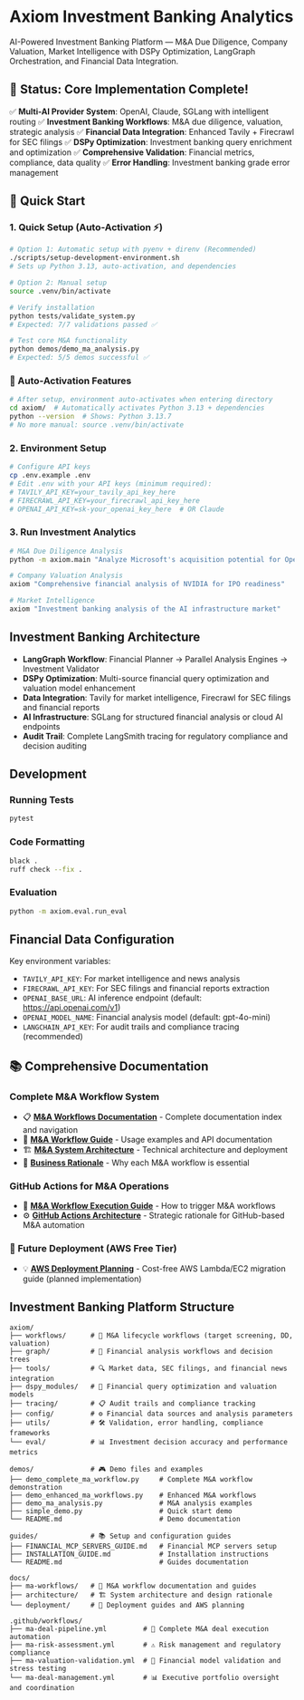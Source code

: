 # Axiom Investment Banking Analytics

AI-Powered Investment Banking Platform — M&A Due Diligence, Company Valuation, Market Intelligence with DSPy Optimization, LangGraph Orchestration, and Financial Data Integration.

## 🎉 Status: Core Implementation Complete!

✅ **Multi-AI Provider System**: OpenAI, Claude, SGLang with intelligent routing
✅ **Investment Banking Workflows**: M&A due diligence, valuation, strategic analysis
✅ **Financial Data Integration**: Enhanced Tavily + Firecrawl for SEC filings
✅ **DSPy Optimization**: Investment banking query enrichment and optimization
✅ **Comprehensive Validation**: Financial metrics, compliance, data quality
✅ **Error Handling**: Investment banking grade error management

## 🚀 Quick Start

### 1. Quick Setup (Auto-Activation ⚡)
```bash
# Option 1: Automatic setup with pyenv + direnv (Recommended)
./scripts/setup-development-environment.sh
# Sets up Python 3.13, auto-activation, and dependencies

# Option 2: Manual setup
source .venv/bin/activate

# Verify installation
python tests/validate_system.py
# Expected: 7/7 validations passed ✅

# Test core M&A functionality
python demos/demo_ma_analysis.py
# Expected: 5/5 demos successful ✅
```

### 🐍 Auto-Activation Features
```bash
# After setup, environment auto-activates when entering directory
cd axiom/  # Automatically activates Python 3.13 + dependencies
python --version  # Shows: Python 3.13.7
# No more manual: source .venv/bin/activate
```

### 2. Environment Setup
```bash
# Configure API keys
cp .env.example .env
# Edit .env with your API keys (minimum required):
# TAVILY_API_KEY=your_tavily_api_key_here
# FIRECRAWL_API_KEY=your_firecrawl_api_key_here
# OPENAI_API_KEY=sk-your_openai_key_here  # OR Claude
```

### 3. Run Investment Analytics
```bash
# M&A Due Diligence Analysis
python -m axiom.main "Analyze Microsoft's acquisition potential for OpenAI"

# Company Valuation Analysis
axiom "Comprehensive financial analysis of NVIDIA for IPO readiness"

# Market Intelligence
axiom "Investment banking analysis of the AI infrastructure market"
```

## Investment Banking Architecture

- **LangGraph Workflow**: Financial Planner → Parallel Analysis Engines → Investment Validator
- **DSPy Optimization**: Multi-source financial query optimization and valuation model enhancement
- **Data Integration**: Tavily for market intelligence, Firecrawl for SEC filings and financial reports
- **AI Infrastructure**: SGLang for structured financial analysis or cloud AI endpoints
- **Audit Trail**: Complete LangSmith tracing for regulatory compliance and decision auditing

## Development

### Running Tests
```bash
pytest
```

### Code Formatting
```bash
black .
ruff check --fix .
```

### Evaluation
```bash
python -m axiom.eval.run_eval
```

## Financial Data Configuration

Key environment variables:
- `TAVILY_API_KEY`: For market intelligence and news analysis
- `FIRECRAWL_API_KEY`: For SEC filings and financial reports extraction
- `OPENAI_BASE_URL`: AI inference endpoint (default: https://api.openai.com/v1)
- `OPENAI_MODEL_NAME`: Financial analysis model (default: gpt-4o-mini)
- `LANGCHAIN_API_KEY`: For audit trails and compliance tracing (recommended)

## 📚 Comprehensive Documentation

### **Complete M&A Workflow System**
- 📋 **[M&A Workflows Documentation](docs/README.md)** - Complete documentation index and navigation
- 🎯 **[M&A Workflow Guide](docs/ma-workflows/M&A_WORKFLOW_GUIDE.md)** - Usage examples and API documentation
- 🏗️ **[M&A System Architecture](docs/ma-workflows/M&A_SYSTEM_OVERVIEW.md)** - Technical architecture and deployment
- 💼 **[Business Rationale](docs/ma-workflows/M&A_WORKFLOWS_BUSINESS_RATIONALE.md)** - Why each M&A workflow is essential

### **GitHub Actions for M&A Operations**
- 🚀 **[M&A Workflow Execution Guide](docs/ma-workflows/M&A_WORKFLOW_EXECUTION_GUIDE.md)** - How to trigger M&A workflows
- ⚙️ **[GitHub Actions Architecture](docs/architecture/WHY_GITHUB_ACTIONS_FOR_MA.md)** - Strategic rationale for GitHub-based M&A automation

### **🔮 Future Deployment (AWS Free Tier)**
- 💡 **[AWS Deployment Planning](docs/deployment/README.md)** - Cost-free AWS Lambda/EC2 migration guide (planned implementation)

## Investment Banking Platform Structure

```
axiom/
├── workflows/      # 🎯 M&A lifecycle workflows (target screening, DD, valuation)
├── graph/          # 🔄 Financial analysis workflows and decision trees
├── tools/          # 🔍 Market data, SEC filings, and financial news integration
├── dspy_modules/   # 🤖 Financial query optimization and valuation models
├── tracing/        # 📋 Audit trails and compliance tracking
├── config/         # ⚙️ Financial data sources and analysis parameters
├── utils/          # 🛠️ Validation, error handling, compliance frameworks
└── eval/           # 📊 Investment decision accuracy and performance metrics

demos/              # 🎮 Demo files and examples
├── demo_complete_ma_workflow.py     # Complete M&A workflow demonstration
├── demo_enhanced_ma_workflows.py    # Enhanced M&A workflows
├── demo_ma_analysis.py              # M&A analysis examples
├── simple_demo.py                   # Quick start demo
└── README.md                        # Demo documentation

guides/             # 📚 Setup and configuration guides
├── FINANCIAL_MCP_SERVERS_GUIDE.md   # Financial MCP servers setup
├── INSTALLATION_GUIDE.md            # Installation instructions
└── README.md                        # Guides documentation

docs/
├── ma-workflows/   # 💼 M&A workflow documentation and guides
├── architecture/   # 🏗️ System architecture and design rationale
└── deployment/     # 🚀 Deployment guides and AWS planning

.github/workflows/
├── ma-deal-pipeline.yml         # 🏦 Complete M&A deal execution automation
├── ma-risk-assessment.yml       # ⚠️ Risk management and regulatory compliance
├── ma-valuation-validation.yml  # 💎 Financial model validation and stress testing
└── ma-deal-management.yml       # 📊 Executive portfolio oversight and coordination
```




